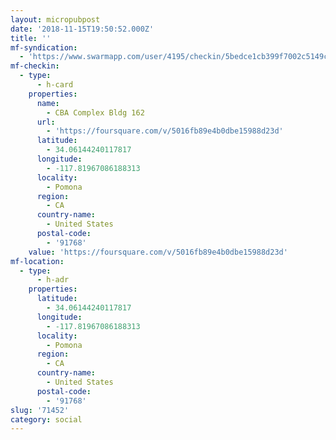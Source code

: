 ```yaml
---
layout: micropubpost
date: '2018-11-15T19:50:52.000Z'
title: ''
mf-syndication:
  - 'https://www.swarmapp.com/user/4195/checkin/5bedce1cb399f7002c5149cb'
mf-checkin:
  - type:
      - h-card
    properties:
      name:
        - CBA Complex Bldg 162
      url:
        - 'https://foursquare.com/v/5016fb89e4b0dbe15988d23d'
      latitude:
        - 34.06144240117817
      longitude:
        - -117.81967086188313
      locality:
        - Pomona
      region:
        - CA
      country-name:
        - United States
      postal-code:
        - '91768'
    value: 'https://foursquare.com/v/5016fb89e4b0dbe15988d23d'
mf-location:
  - type:
      - h-adr
    properties:
      latitude:
        - 34.06144240117817
      longitude:
        - -117.81967086188313
      locality:
        - Pomona
      region:
        - CA
      country-name:
        - United States
      postal-code:
        - '91768'
slug: '71452'
category: social
---
```

